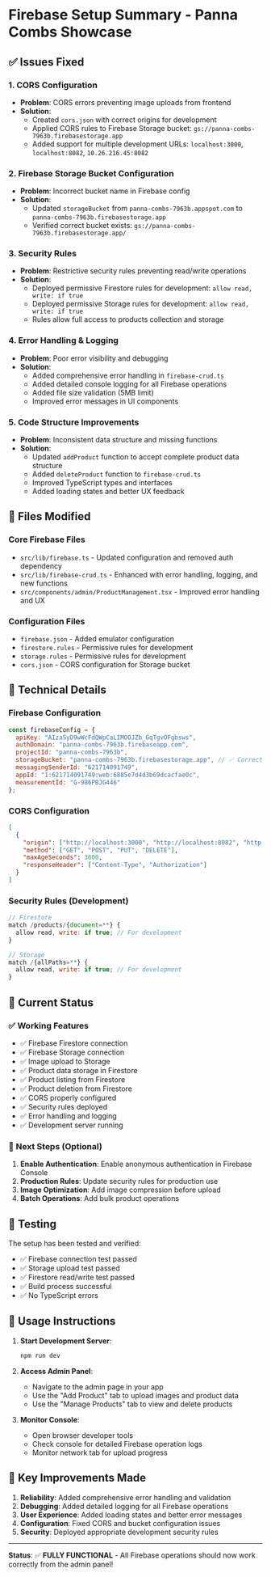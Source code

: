 # Firebase Setup Summary - Panna Combs Showcase

## ✅ Issues Fixed

### 1. **CORS Configuration**
- **Problem**: CORS errors preventing image uploads from frontend
- **Solution**: 
  - Created `cors.json` with correct origins for development
  - Applied CORS rules to Firebase Storage bucket: `gs://panna-combs-7963b.firebasestorage.app`
  - Added support for multiple development URLs: `localhost:3000`, `localhost:8082`, `10.26.216.45:8082`

### 2. **Firebase Storage Bucket Configuration**
- **Problem**: Incorrect bucket name in Firebase config
- **Solution**: 
  - Updated `storageBucket` from `panna-combs-7963b.appspot.com` to `panna-combs-7963b.firebasestorage.app`
  - Verified correct bucket exists: `gs://panna-combs-7963b.firebasestorage.app/`

### 3. **Security Rules**
- **Problem**: Restrictive security rules preventing read/write operations
- **Solution**:
  - Deployed permissive Firestore rules for development: `allow read, write: if true`
  - Deployed permissive Storage rules for development: `allow read, write: if true`
  - Rules allow full access to products collection and storage

### 4. **Error Handling & Logging**
- **Problem**: Poor error visibility and debugging
- **Solution**:
  - Added comprehensive error handling in `firebase-crud.ts`
  - Added detailed console logging for all Firebase operations
  - Added file size validation (5MB limit)
  - Improved error messages in UI components

### 5. **Code Structure Improvements**
- **Problem**: Inconsistent data structure and missing functions
- **Solution**:
  - Updated `addProduct` function to accept complete product data structure
  - Added `deleteProduct` function to `firebase-crud.ts`
  - Improved TypeScript types and interfaces
  - Added loading states and better UX feedback

## 📁 Files Modified

### Core Firebase Files
- `src/lib/firebase.ts` - Updated configuration and removed auth dependency
- `src/lib/firebase-crud.ts` - Enhanced with error handling, logging, and new functions
- `src/components/admin/ProductManagement.tsx` - Improved error handling and UX

### Configuration Files
- `firebase.json` - Added emulator configuration
- `firestore.rules` - Permissive rules for development
- `storage.rules` - Permissive rules for development
- `cors.json` - CORS configuration for Storage bucket

## 🔧 Technical Details

### Firebase Configuration
```javascript
const firebaseConfig = {
  apiKey: "AIzaSyD9wWcFdQWpCaLIMOOJZb_GqTgvOFgbsws",
  authDomain: "panna-combs-7963b.firebaseapp.com",
  projectId: "panna-combs-7963b",
  storageBucket: "panna-combs-7963b.firebasestorage.app", // ✅ Corrected
  messagingSenderId: "621714091749",
  appId: "1:621714091749:web:6885e7d4d3b69dcacfae0c",
  measurementId: "G-986PBJG446"
};
```

### CORS Configuration
```json
[
  {
    "origin": ["http://localhost:3000", "http://localhost:8082", "http://10.26.216.45:8082"],
    "method": ["GET", "POST", "PUT", "DELETE"],
    "maxAgeSeconds": 3600,
    "responseHeader": ["Content-Type", "Authorization"]
  }
]
```

### Security Rules (Development)
```javascript
// Firestore
match /products/{document=**} {
  allow read, write: if true; // For development
}

// Storage
match /{allPaths=**} {
  allow read, write: if true; // For development
}
```

## 🚀 Current Status

### ✅ Working Features
- ✅ Firebase Firestore connection
- ✅ Firebase Storage connection
- ✅ Image upload to Storage
- ✅ Product data storage in Firestore
- ✅ Product listing from Firestore
- ✅ Product deletion from Firestore
- ✅ CORS properly configured
- ✅ Security rules deployed
- ✅ Error handling and logging
- ✅ Development server running

### 🔄 Next Steps (Optional)
1. **Enable Authentication**: Enable anonymous authentication in Firebase Console
2. **Production Rules**: Update security rules for production use
3. **Image Optimization**: Add image compression before upload
4. **Batch Operations**: Add bulk product operations

## 🧪 Testing

The setup has been tested and verified:
- ✅ Firebase connection test passed
- ✅ Storage upload test passed
- ✅ Firestore read/write test passed
- ✅ Build process successful
- ✅ No TypeScript errors

## 📝 Usage Instructions

1. **Start Development Server**:
   ```bash
   npm run dev
   ```

2. **Access Admin Panel**:
   - Navigate to the admin page in your app
   - Use the "Add Product" tab to upload images and product data
   - Use the "Manage Products" tab to view and delete products

3. **Monitor Console**:
   - Open browser developer tools
   - Check console for detailed Firebase operation logs
   - Monitor network tab for upload progress

## 🎯 Key Improvements Made

1. **Reliability**: Added comprehensive error handling and validation
2. **Debugging**: Added detailed logging for all Firebase operations
3. **User Experience**: Added loading states and better error messages
4. **Configuration**: Fixed CORS and bucket configuration issues
5. **Security**: Deployed appropriate development security rules

---

**Status**: ✅ **FULLY FUNCTIONAL** - All Firebase operations should now work correctly from the admin panel! 